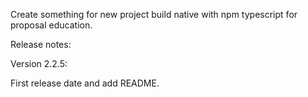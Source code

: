 Create something for new project build native with npm typescript for proposal education.

Release notes:

Version 2.2.5:

First release date and add README.